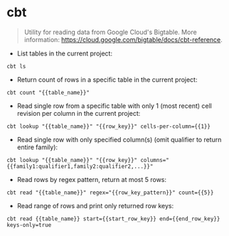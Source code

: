 # cbt

> Utility for reading data from Google Cloud's Bigtable.
> More information: <https://cloud.google.com/bigtable/docs/cbt-reference>.

- List tables in the current project:

`cbt ls`

- Return count of rows in a specific table in the current project:

`cbt count "{{table_name}}"`

- Read single row from a specific table with only 1 (most recent) cell revision per column in the current project:

`cbt lookup "{{table_name}}" "{{row_key}}" cells-per-column={{1}}`

- Read single row with only specified column(s) (omit qualifier to return entire family):

`cbt lookup "{{table_name}}" "{{row_key}}" columns="{{family1:qualifier1,family2:qualifier2,...}}"`

- Read rows by regex pattern, return at most 5 rows:

`cbt read "{{table_name}}" regex="{{row_key_pattern}}" count={{5}}`

- Read range of rows and print only returned row keys:

`cbt read {{table_name}} start={{start_row_key}} end={{end_row_key}} keys-only=true`
